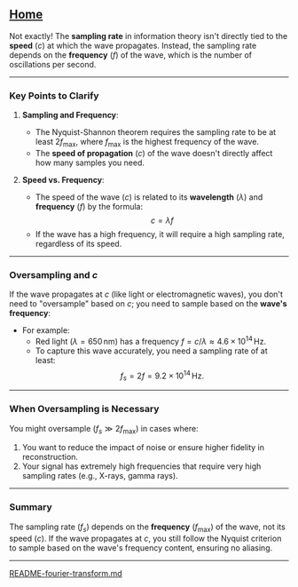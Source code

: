 [Home](https://t2m.io/VwvDcuw)
---

Not exactly! The **sampling rate** in information theory isn't directly tied to the **speed** ($c$) at which the wave propagates. Instead, the sampling rate depends on the **frequency** ($f$) of the wave, which is the number of oscillations per second.

---

### **Key Points to Clarify**
1. **Sampling and Frequency**:
   - The Nyquist-Shannon theorem requires the sampling rate to be at least $2f_{\text{max}}$, where $f_{\text{max}}$ is the highest frequency of the wave.
   - The **speed of propagation** ($c$) of the wave doesn't directly affect how many samples you need.

2. **Speed vs. Frequency**:
   - The speed of the wave ($c$) is related to its **wavelength** ($\lambda$) and **frequency** ($f$) by the formula:
     $$c = \lambda f$$
   - If the wave has a high frequency, it will require a high sampling rate, regardless of its speed.

---

### **Oversampling and $c$**
If the wave propagates at $c$ (like light or electromagnetic waves), you don't need to "oversample" based on $c$; you need to sample based on the **wave's frequency**:
- For example:
  - Red light ($\lambda = 650 \, \mathrm{nm}$) has a frequency $f = c / \lambda \approx 4.6 \times 10^{14} \, \mathrm{Hz}$.
  - To capture this wave accurately, you need a sampling rate of at least:
    $$f_s = 2f = 9.2 \times 10^{14} \, \mathrm{Hz}.$$

---

### **When Oversampling is Necessary**
You might oversample ($f_s \gg 2f_{\text{max}}$) in cases where:
1. You want to reduce the impact of noise or ensure higher fidelity in reconstruction.
2. Your signal has extremely high frequencies that require very high sampling rates (e.g., X-rays, gamma rays).

---

### **Summary**
The sampling rate ($f_s$) depends on the **frequency** ($f_{\text{max}}$) of the wave, not its speed ($c$). If the wave propagates at $c$, you still follow the Nyquist criterion to sample based on the wave's frequency content, ensuring no aliasing.


---

[README-fourier-transform.md](https://t2m.io/tBX0OUa)
